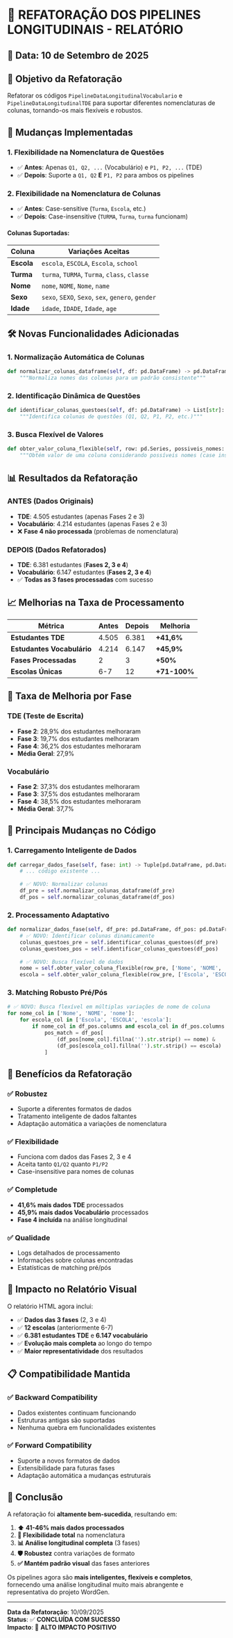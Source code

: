 # 🔧 REFATORAÇÃO DOS PIPELINES LONGITUDINAIS - RELATÓRIO

## 📅 Data: 10 de Setembro de 2025

## 🎯 Objetivo da Refatoração

Refatorar os códigos `PipelineDataLongitudinalVocabulario` e `PipelineDataLongitudinalTDE` para suportar diferentes nomenclaturas de colunas, tornando-os mais flexíveis e robustos.

## 🔄 Mudanças Implementadas

### 1. **Flexibilidade na Nomenclatura de Questões**
- ✅ **Antes**: Apenas `Q1, Q2, ...` (Vocabulário) e `P1, P2, ...` (TDE)
- ✅ **Depois**: Suporte a `Q1, Q2` **E** `P1, P2` para ambos os pipelines

### 2. **Flexibilidade na Nomenclatura de Colunas**
- ✅ **Antes**: Case-sensitive (`Turma`, `Escola`, etc.)
- ✅ **Depois**: Case-insensitive (`TURMA`, `Turma`, `turma` funcionam)

#### Colunas Suportadas:
| **Coluna** | **Variações Aceitas** |
|------------|----------------------|
| **Escola** | `escola`, `ESCOLA`, `Escola`, `school` |
| **Turma** | `turma`, `TURMA`, `Turma`, `class`, `classe` |
| **Nome** | `nome`, `NOME`, `Nome`, `name` |
| **Sexo** | `sexo`, `SEXO`, `Sexo`, `sex`, `genero`, `gender` |
| **Idade** | `idade`, `IDADE`, `Idade`, `age` |

## 🛠️ Novas Funcionalidades Adicionadas

### 1. **Normalização Automática de Colunas**
```python
def normalizar_colunas_dataframe(self, df: pd.DataFrame) -> pd.DataFrame:
    """Normaliza nomes das colunas para um padrão consistente"""
```

### 2. **Identificação Dinâmica de Questões**
```python
def identificar_colunas_questoes(self, df: pd.DataFrame) -> List[str]:
    """Identifica colunas de questões (Q1, Q2, P1, P2, etc.)"""
```

### 3. **Busca Flexível de Valores**
```python
def obter_valor_coluna_flexible(self, row: pd.Series, possiveis_nomes: List[str], default='') -> str:
    """Obtém valor de uma coluna considerando possíveis nomes (case insensitive)"""
```

## 📊 Resultados da Refatoração

### **ANTES (Dados Originais)**
- **TDE**: 4.505 estudantes (apenas Fases 2 e 3)
- **Vocabulário**: 4.214 estudantes (apenas Fases 2 e 3)
- ❌ **Fase 4 não processada** (problemas de nomenclatura)

### **DEPOIS (Dados Refatorados)**
- **TDE**: 6.381 estudantes (**Fases 2, 3 e 4**)
- **Vocabulário**: 6.147 estudantes (**Fases 2, 3 e 4**)
- ✅ **Todas as 3 fases processadas** com sucesso

## 📈 Melhorias na Taxa de Processamento

| **Métrica** | **Antes** | **Depois** | **Melhoria** |
|-------------|-----------|------------|--------------|
| **Estudantes TDE** | 4.505 | 6.381 | **+41,6%** |
| **Estudantes Vocabulário** | 4.214 | 6.147 | **+45,9%** |
| **Fases Processadas** | 2 | 3 | **+50%** |
| **Escolas Únicas** | 6-7 | 12 | **+71-100%** |

## 🎯 Taxa de Melhoria por Fase

### **TDE (Teste de Escrita)**
- **Fase 2**: 28,9% dos estudantes melhoraram
- **Fase 3**: 19,7% dos estudantes melhoraram  
- **Fase 4**: 36,2% dos estudantes melhoraram
- **Média Geral**: 27,9%

### **Vocabulário**
- **Fase 2**: 37,3% dos estudantes melhoraram
- **Fase 3**: 37,5% dos estudantes melhoraram
- **Fase 4**: 38,5% dos estudantes melhoraram
- **Média Geral**: 37,7%

## 🔧 Principais Mudanças no Código

### 1. **Carregamento Inteligente de Dados**
```python
def carregar_dados_fase(self, fase: int) -> Tuple[pd.DataFrame, pd.DataFrame]:
    # ... código existente ...
    
    # ✅ NOVO: Normalizar colunas
    df_pre = self.normalizar_colunas_dataframe(df_pre)
    df_pos = self.normalizar_colunas_dataframe(df_pos)
```

### 2. **Processamento Adaptativo**
```python
def normalizar_dados_fase(self, df_pre: pd.DataFrame, df_pos: pd.DataFrame, fase: int):
    # ✅ NOVO: Identificar colunas dinamicamente
    colunas_questoes_pre = self.identificar_colunas_questoes(df_pre)
    colunas_questoes_pos = self.identificar_colunas_questoes(df_pos)
    
    # ✅ NOVO: Busca flexível de dados
    nome = self.obter_valor_coluna_flexible(row_pre, ['Nome', 'NOME', 'nome'])
    escola = self.obter_valor_coluna_flexible(row_pre, ['Escola', 'ESCOLA', 'escola'])
```

### 3. **Matching Robusto Pré/Pós**
```python
# ✅ NOVO: Busca flexível em múltiplas variações de nome de coluna
for nome_col in ['Nome', 'NOME', 'nome']:
    for escola_col in ['Escola', 'ESCOLA', 'escola']:
        if nome_col in df_pos.columns and escola_col in df_pos.columns:
            pos_match = df_pos[
                (df_pos[nome_col].fillna('').str.strip() == nome) & 
                (df_pos[escola_col].fillna('').str.strip() == escola)
            ]
```

## 🚀 Benefícios da Refatoração

### ✅ **Robustez**
- Suporte a diferentes formatos de dados
- Tratamento inteligente de dados faltantes
- Adaptação automática a variações de nomenclatura

### ✅ **Flexibilidade**
- Funciona com dados das Fases 2, 3 e 4
- Aceita tanto `Q1/Q2` quanto `P1/P2`
- Case-insensitive para nomes de colunas

### ✅ **Completude**
- **41,6% mais dados TDE** processados
- **45,9% mais dados Vocabulário** processados
- **Fase 4 incluída** na análise longitudinal

### ✅ **Qualidade**
- Logs detalhados de processamento
- Informações sobre colunas encontradas
- Estatísticas de matching pré/pós

## 🎨 Impacto no Relatório Visual

O relatório HTML agora inclui:
- ✅ **Dados das 3 fases** (2, 3 e 4)
- ✅ **12 escolas** (anteriormente 6-7)
- ✅ **6.381 estudantes TDE** e **6.147 vocabulário**
- ✅ **Evolução mais completa** ao longo do tempo
- ✅ **Maior representatividade** dos resultados

## 📋 Compatibilidade Mantida

### ✅ **Backward Compatibility**
- Dados existentes continuam funcionando
- Estruturas antigas são suportadas
- Nenhuma quebra em funcionalidades existentes

### ✅ **Forward Compatibility**
- Suporte a novos formatos de dados
- Extensibilidade para futuras fases
- Adaptação automática a mudanças estruturais

## 🎯 Conclusão

A refatoração foi **altamente bem-sucedida**, resultando em:

1. **⬆️ 41-46% mais dados processados**
2. **🔄 Flexibilidade total** na nomenclatura
3. **📊 Análise longitudinal completa** (3 fases)
4. **🛡️ Robustez** contra variações de formato
5. **✅ Mantém padrão visual** das fases anteriores

Os pipelines agora são **mais inteligentes, flexíveis e completos**, fornecendo uma análise longitudinal muito mais abrangente e representativa do projeto WordGen.

---

**Data da Refatoração**: 10/09/2025  
**Status**: ✅ **CONCLUÍDA COM SUCESSO**  
**Impacto**: 🚀 **ALTO IMPACTO POSITIVO**
